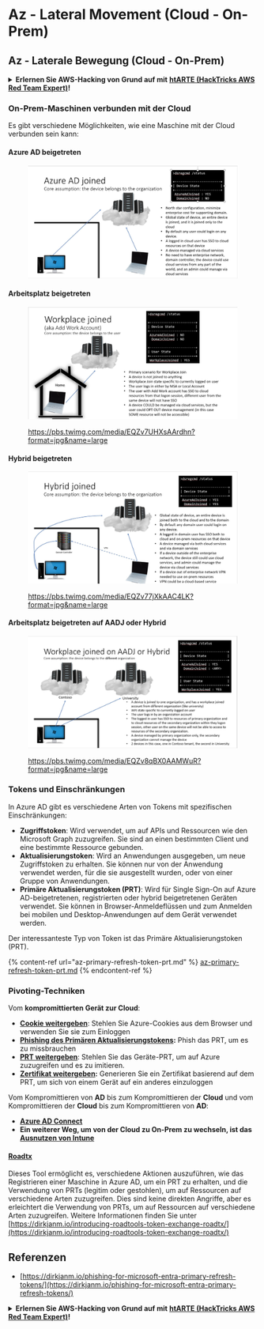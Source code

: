 # Az - Lateral Movement (Cloud - On-Prem)

## Az - Laterale Bewegung (Cloud - On-Prem)

<details>

<summary><strong>Erlernen Sie AWS-Hacking von Grund auf mit</strong> <a href="https://training.hacktricks.xyz/courses/arte"><strong>htARTE (HackTricks AWS Red Team Expert)</strong></a><strong>!</strong></summary>

Andere Möglichkeiten, HackTricks zu unterstützen:

* Wenn Sie Ihr **Unternehmen in HackTricks beworben sehen möchten** oder **HackTricks im PDF-Format herunterladen möchten**, überprüfen Sie die [**ABONNEMENTPLÄNE**](https://github.com/sponsors/carlospolop)!
* Holen Sie sich das [**offizielle PEASS & HackTricks-Merchandise**](https://peass.creator-spring.com)
* Entdecken Sie [**The PEASS Family**](https://opensea.io/collection/the-peass-family), unsere Sammlung exklusiver [**NFTs**](https://opensea.io/collection/the-peass-family)
* **Treten Sie der** 💬 [**Discord-Gruppe**](https://discord.gg/hRep4RUj7f) oder der [**Telegram-Gruppe**](https://t.me/peass) bei oder **folgen** Sie uns auf **Twitter** 🐦 [**@hacktricks\_live**](https://twitter.com/hacktricks\_live)**.**
* **Teilen Sie Ihre Hacking-Tricks, indem Sie PRs an die** [**HackTricks**](https://github.com/carlospolop/hacktricks) und [**HackTricks Cloud**](https://github.com/carlospolop/hacktricks-cloud) GitHub-Repositorys einreichen.

</details>

### On-Prem-Maschinen verbunden mit der Cloud

Es gibt verschiedene Möglichkeiten, wie eine Maschine mit der Cloud verbunden sein kann:

#### Azure AD beigetreten

<figure><img src="../../../.gitbook/assets/image (3) (1) (2) (1).png" alt=""><figcaption></figcaption></figure>

#### Arbeitsplatz beigetreten

<figure><img src="../../../.gitbook/assets/image (1) (6).png" alt=""><figcaption><p><a href="https://pbs.twimg.com/media/EQZv7UHXsAArdhn?format=jpg&#x26;name=large">https://pbs.twimg.com/media/EQZv7UHXsAArdhn?format=jpg&#x26;name=large</a></p></figcaption></figure>

#### Hybrid beigetreten

<figure><img src="../../../.gitbook/assets/image (3) (2) (2).png" alt=""><figcaption><p><a href="https://pbs.twimg.com/media/EQZv77jXkAAC4LK?format=jpg&#x26;name=large">https://pbs.twimg.com/media/EQZv77jXkAAC4LK?format=jpg&#x26;name=large</a></p></figcaption></figure>

#### Arbeitsplatz beigetreten auf AADJ oder Hybrid

<figure><img src="../../../.gitbook/assets/image (4) (3).png" alt=""><figcaption><p><a href="https://pbs.twimg.com/media/EQZv8qBX0AAMWuR?format=jpg&#x26;name=large">https://pbs.twimg.com/media/EQZv8qBX0AAMWuR?format=jpg&#x26;name=large</a></p></figcaption></figure>

### Tokens und Einschränkungen <a href="#tokens-and-limitations" id="tokens-and-limitations"></a>

In Azure AD gibt es verschiedene Arten von Tokens mit spezifischen Einschränkungen:

* **Zugriffstoken**: Wird verwendet, um auf APIs und Ressourcen wie den Microsoft Graph zuzugreifen. Sie sind an einen bestimmten Client und eine bestimmte Ressource gebunden.
* **Aktualisierungstoken**: Wird an Anwendungen ausgegeben, um neue Zugriffstoken zu erhalten. Sie können nur von der Anwendung verwendet werden, für die sie ausgestellt wurden, oder von einer Gruppe von Anwendungen.
* **Primäre Aktualisierungstoken (PRT)**: Wird für Single Sign-On auf Azure AD-beigetretenen, registrierten oder hybrid beigetretenen Geräten verwendet. Sie können in Browser-Anmeldeflüssen und zum Anmelden bei mobilen und Desktop-Anwendungen auf dem Gerät verwendet werden.

Der interessanteste Typ von Token ist das Primäre Aktualisierungstoken (PRT).

{% content-ref url="az-primary-refresh-token-prt.md" %}
[az-primary-refresh-token-prt.md](az-primary-refresh-token-prt.md)
{% endcontent-ref %}

### Pivoting-Techniken

Vom **kompromittierten Gerät zur Cloud**:

* [**Cookie weitergeben**](az-pass-the-cookie.md): Stehlen Sie Azure-Cookies aus dem Browser und verwenden Sie sie zum Einloggen
* [**Phishing des Primären Aktualisierungstokens**](az-phishing-primary-refresh-token-microsoft-entra.md)**:** Phish das PRT, um es zu missbrauchen
* [**PRT weitergeben**](pass-the-prt.md): Stehlen Sie das Geräte-PRT, um auf Azure zuzugreifen und es zu imitieren.
* [**Zertifikat weitergeben**](az-pass-the-certificate.md)**:** Generieren Sie ein Zertifikat basierend auf dem PRT, um sich von einem Gerät auf ein anderes einzuloggen

Vom Kompromittieren von **AD** bis zum Kompromittieren der **Cloud** und vom Kompromittieren der **Cloud** bis zum Kompromittieren von **AD**:

* [**Azure AD Connect**](azure-ad-connect-hybrid-identity/)
* **Ein weiterer Weg, um von der Cloud zu On-Prem zu wechseln, ist das** [**Ausnutzen von Intune**](../az-services/intune.md)

#### [Roadtx](https://github.com/dirkjanm/ROADtools)

Dieses Tool ermöglicht es, verschiedene Aktionen auszuführen, wie das Registrieren einer Maschine in Azure AD, um ein PRT zu erhalten, und die Verwendung von PRTs (legitim oder gestohlen), um auf Ressourcen auf verschiedene Arten zuzugreifen. Dies sind keine direkten Angriffe, aber es erleichtert die Verwendung von PRTs, um auf Ressourcen auf verschiedene Arten zuzugreifen. Weitere Informationen finden Sie unter [https://dirkjanm.io/introducing-roadtools-token-exchange-roadtx/](https://dirkjanm.io/introducing-roadtools-token-exchange-roadtx/)

## Referenzen

* [https://dirkjanm.io/phishing-for-microsoft-entra-primary-refresh-tokens/](https://dirkjanm.io/phishing-for-microsoft-entra-primary-refresh-tokens/)

<details>

<summary><strong>Erlernen Sie AWS-Hacking von Grund auf mit</strong> <a href="https://training.hacktricks.xyz/courses/arte"><strong>htARTE (HackTricks AWS Red Team Expert)</strong></a><strong>!</strong></summary>

Andere Möglichkeiten, HackTricks zu unterstützen:

* Wenn Sie Ihr **Unternehmen in HackTricks beworben sehen möchten** oder **HackTricks im PDF-Format herunterladen möchten**, überprüfen Sie die [**ABONNEMENTPLÄNE**](https://github.com/sponsors/carlospolop)!
* Holen Sie sich das [**offizielle PEASS & HackTricks-Merchandise**](https://peass.creator-spring.com)
* Entdecken Sie [**The PEASS Family**](https://opensea.io/collection/the-peass-family), unsere Sammlung exklusiver [**NFTs**](https://opensea.io/collection/the-peass-family)
* **Treten Sie der** 💬 [**Discord-Gruppe**](https://discord.gg/hRep4RUj7f) oder der [**Telegram-Gruppe**](https://t.me/peass) bei oder **folgen** Sie uns auf **Twitter** 🐦 [**@hacktricks\_live**](https://twitter.com/hacktricks\_live)**.**
* **Teilen Sie Ihre Hacking-Tricks, indem Sie PRs an die** [**HackTricks**](https://github.com/carlospolop/hacktricks) und [**HackTricks Cloud**](https://github.com/carlospolop/hacktricks-cloud) GitHub-Repositorys einreichen.

</details>
